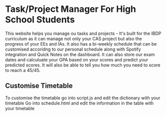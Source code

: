 # Task/Project Manager For High School Students

This website helps you manage ou tasks and projects - It's built for the IBDP curriculum as it can manage not only your CAS project but also the progress of your EEs and IAs.
It also has a bi-weekly schedule that can be customised accoridng to our personal schedule along with Spotify integration and Quick Notes on the dashboard.
It can also store our exam dates and calculuate your GPA based on your scores and predict your predicted scores.
It will also be able to tell you how much you need to score to reach a 45/45.

## Customise Timetable
To customise the timetable go into script.js and edit the dictionary with your timetable
Go into schedule.html and edit the information in the table with your timetable
